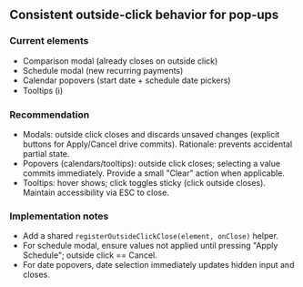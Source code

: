 ## Consistent outside-click behavior for pop-ups

### Current elements
- Comparison modal (already closes on outside click)
- Schedule modal (new recurring payments)
- Calendar popovers (start date + schedule date pickers)
- Tooltips (ℹ️)

### Recommendation
- Modals: outside click closes and discards unsaved changes (explicit buttons for Apply/Cancel drive commits). Rationale: prevents accidental partial state.
- Popovers (calendars/tooltips): outside click closes; selecting a value commits immediately. Provide a small "Clear" action when applicable.
- Tooltips: hover shows; click toggles sticky (click outside closes). Maintain accessibility via ESC to close.

### Implementation notes
- Add a shared `registerOutsideClickClose(element, onClose)` helper.
- For schedule modal, ensure values not applied until pressing "Apply Schedule"; outside click == Cancel.
- For date popovers, date selection immediately updates hidden input and closes.

